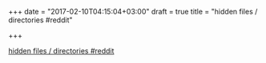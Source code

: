 +++
date = "2017-02-10T04:15:04+03:00"
draft = true
title = "hidden files / directories  #reddit"

+++

<p><a href="https://t.co/rYExkwpvEn">hidden files / directories  #reddit</a></p>
